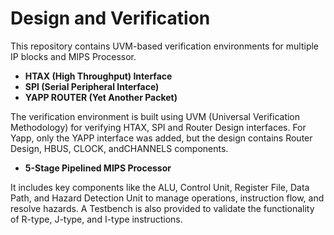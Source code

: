 # Design and Verification

This repository contains UVM-based verification environments for multiple IP blocks and MIPS Processor.
- **HTAX (High Throughput) Interface**
- **SPI (Serial Peripheral Interface)**
- **YAPP ROUTER (Yet Another Packet)**

The verification environment is built using UVM (Universal Verification Methodology) for verifying HTAX, SPI and Router Design interfaces.
For Yapp, only the YAPP interface was added, but the design contains Router Design, HBUS, CLOCK, andCHANNELS components.

- **5-Stage Pipelined MIPS Processor**

It includes key components like the ALU, Control Unit, Register File, Data Path, and Hazard Detection Unit to manage operations, instruction flow, and resolve hazards. 
A Testbench is also provided to validate the functionality of R-type, J-type, and I-type instructions.


